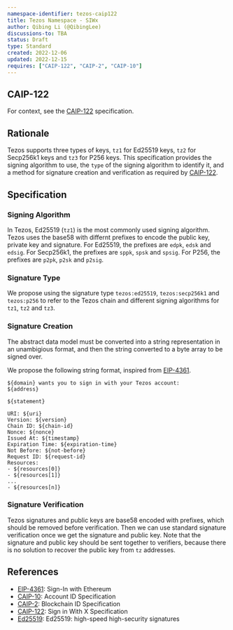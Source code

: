 ```yaml
---
namespace-identifier: tezos-caip122
title: Tezos Namespace - SIWx
author: Qibing Li (@QibingLee)
discussions-to: TBA
status: Draft
type: Standard
created: 2022-12-06
updated: 2022-12-15
requires: ["CAIP-122", "CAIP-2", "CAIP-10"]
---
```


## CAIP-122

For context, see the [CAIP-122][] specification.

## Rationale

Tezos supports three types of keys, `tz1` for Ed25519 keys, `tz2` for Secp256k1 keys and `tz3` for P256 keys. This specification provides the signing algorithm to use, the `type` of the signing algorithm to identify it, and a method for signature creation and verification as required by [CAIP-122][].

## Specification

### Signing Algorithm

In Tezos, Ed25519 (`tz1`) is the most commonly used signing algorithm. Tezos uses the base58 with differnt prefixes to encode the public key, private key and signature. For Ed25519, the prefixes are `edpk`, `edsk` and `edsig`. For Secp256k1, the prefixes are `sppk`, `spsk` and `spsig`. For P256, the prefixes are `p2pk`, `p2sk` and `p2sig`.

### Signature Type

We propose using the signature type `tezos:ed25519`, `tezos:secp256k1` and `tezos:p256` to refer to the Tezos chain and different signing algorithms for `tz1`, `tz2` and `tz3`.

### Signature Creation

The abstract data model must be converted into a string representation in an unambigious format, and then the string converted to a byte array to be signed over.

We propose the following string format, inspired from [EIP-4361][].

```
${domain} wants you to sign in with your Tezos account:
${address}

${statement}

URI: ${uri}
Version: ${version}
Chain ID: ${chain-id}
Nonce: ${nonce}
Issued At: ${timestamp}
Expiration Time: ${expiration-time}
Not Before: ${not-before}
Request ID: ${request-id}
Resources:
- ${resources[0]}
- ${resources[1]}
...
- ${resources[n]}
```

### Signature Verification

Tezos signatures and public keys are base58 encoded with prefixes, which should be removed before verification. Then we can use standard signature verification once we get the signature and public key. Note that the signature and public key should be sent together to verifiers, because there is no solution to recover the public key from `tz` addresses.

## References

[EIP-4361]: https://eips.ethereum.org/EIPS/eip-4361
[CAIP-122]: https://github.com/ChainAgnostic/CAIPs/blob/master/CAIPs/caip-122.md

- [EIP-4361](https://eips.ethereum.org/EIPS/eip-4361): Sign-In with Ethereum
- [CAIP-10](https://github.com/ChainAgnostic/CAIPs/blob/master/CAIPs/caip-10.md): Account ID Specification
- [CAIP-2](https://github.com/ChainAgnostic/CAIPs/blob/master/CAIPs/caip-2.md): Blockchain ID Specification
- [CAIP-122](https://github.com/ChainAgnostic/CAIPs/blob/master/CAIPs/caip-122.md): Sign in With X Specification
- [Ed25519](https://ed25519.cr.yp.to/): Ed25519: high-speed high-security signatures
